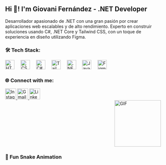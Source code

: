 <h2 align="left">Hi 👋! I'm Giovani Fernández - .NET Developer</h2> <p align="left"> Desarrollador apasionado de .NET con una gran pasión por crear aplicaciones web escalables y de alto rendimiento. Experto en construir soluciones usando C#, .NET Core y Tailwind CSS, con un toque de experiencia en diseño utilizando Figma. </p>
<div align="left"> <h3>🛠 Tech Stack:</h3> <img src="https://cdn.jsdelivr.net/gh/devicons/devicon/icons/html5/html5-original.svg" height="30" alt="HTML5" /> <img width="12" /> <img src="https://cdn.jsdelivr.net/gh/devicons/devicon/icons/css3/css3-original.svg" height="30" alt="CSS3" /> <img width="12" /> <img src="https://cdn.jsdelivr.net/gh/devicons/devicon/icons/csharp/csharp-original.svg" height="30" alt="C#" /> <img width="12" /> <img src="https://cdn.jsdelivr.net/gh/devicons/devicon/icons/tailwindcss/tailwindcss-original-wordmark.svg" height="30" alt="Tailwind CSS" /> <img width="12" /> <img src="https://cdn.jsdelivr.net/gh/devicons/devicon/icons/dotnetcore/dotnetcore-original.svg" height="30" alt=".NET Core" /> <img width="12" /> <img src="https://cdn.jsdelivr.net/gh/devicons/devicon/icons/java/java-original.svg" height="30" alt="Java" /> <img width="12" /> <img src="https://cdn.jsdelivr.net/gh/devicons/devicon/icons/figma/figma-original.svg" height="30" alt="Figma" /> </div>
<div align="left"> <h3>🌐 Connect with me:</h3> <a href="https://www.instagram.com/fdzgiovani" target="_blank"> <img src="https://img.shields.io/static/v1?message=Instagram&logo=instagram&label=&color=E4405F&logoColor=white&labelColor=&style=for-the-badge" height="35" alt="Instagram" /> </a>  </a> <a href="giofdz00@gmail.com" target="_blank"> <img src="https://img.shields.io/static/v1?message=Gmail&logo=gmail&label=&color=D14836&logoColor=white&labelColor=&style=for-the-badge" height="35" alt="Gmail" /> </a> <a href="https://www.linkedin.com/in/giovani-fernández-24a060200" target="_blank"> <img src="https://img.shields.io/static/v1?message=LinkedIn&logo=linkedin&label=&color=0077B5&logoColor=white&labelColor=&style=for-the-badge" height="35" alt="LinkedIn" /> </a> </div>
<img align="right" height="150" src="https://i.giphy.com/media/v1.Y2lkPTc5MGI3NjExYTFsb2ZtbGt0NDJxandtY3QyYWp4ZTN0OWVnNG1yeG8ybGRybmQ4bSZlcD12MV9pbnRlcm5hbF9naWZfYnlfaWQmY3Q9Zw/cgDD0WrhrH2YbDJ7AR/giphy.gif" alt="GIF" />
<br clear="both"> <h3>🐍 Fun Snake Animation</h3> 
